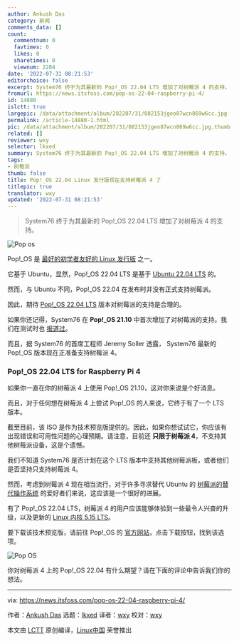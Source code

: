 ```yaml
---
author: Ankush Das
category: 新闻
comments_data: []
count:
  commentnum: 0
  favtimes: 0
  likes: 0
  sharetimes: 0
  viewnum: 2284
date: '2022-07-31 08:21:53'
editorchoice: false
excerpt: System76 终于为其最新的 Pop!_OS 22.04 LTS 增加了对树莓派 4 的支持。
fromurl: https://news.itsfoss.com/pop-os-22-04-raspberry-pi-4/
id: 14880
islctt: true
largepic: /data/attachment/album/202207/31/082153jgeo87wcn869w6cc.jpg
permalink: /article-14880-1.html
pic: /data/attachment/album/202207/31/082153jgeo87wcn869w6cc.jpg.thumb.jpg
related: []
reviewer: wxy
selector: lkxed
summary: System76 终于为其最新的 Pop!_OS 22.04 LTS 增加了对树莓派 4 的支持。
tags:
- 树莓派
thumb: false
title: Pop!_OS 22.04 Linux 发行版现在支持树莓派 4 了
titlepic: true
translator: wxy
updated: '2022-07-31 08:21:53'
---
```



> 
> System76 终于为其最新的 Pop!\_OS 22.04 LTS 增加了对树莓派 4 的支持。
> 
> 
> 


![Pop os](/data/attachment/album/202207/31/082153jgeo87wcn869w6cc.jpg)


Pop!\_OS 是 [最好的初学者友好的 Linux 发行版](https://itsfoss.com/best-linux-beginners/) 之一。


它基于 Ubuntu，显然，Pop!\_OS 22.04 LTS 是基于 [Ubuntu 22.04 LTS](https://news.itsfoss.com/ubuntu-22-04-release/) 的。


然而，与 Ubuntu 不同，Pop!\_OS 22.04 在发布时并没有正式支持树莓派。


因此，期待 [Pop!\_OS 22.04 LTS](https://news.itsfoss.com/pop-os-22-04-release/) 版本对树莓派的支持是合理的。


如果你还记得，System76 在 **Pop!\_OS 21.10** 中首次增加了对树莓派的支持。我们在测试时也 [报道过](https://news.itsfoss.com/pop-os-raspberry-pi-coming-soon/)。


而且，据 System76 的首席工程师 Jeremy Soller 透露， System76 最新的 Pop!\_OS 版本现在正准备支持树莓派 4。


### Pop!\_OS 22.04 LTS for Raspberry Pi 4


如果你一直在你的树莓派 4 上使用 Pop!\_OS 21.10，这对你来说是个好消息。


而且，对于任何想在树莓派 4 上尝试 Pop!\_OS 的人来说，它终于有了一个 LTS 版本。


截至目前，该 ISO 是作为技术预览版提供的。因此，如果你想试试它，你应该有出现错误和可用性问题的心理预期。请注意，目前还 **只限于树莓派 4**，不支持其他树莓派设备，这是个遗憾。


我们不知道 System76 是否计划在这个 LTS 版本中支持其他树莓派板，或者他们是否坚持只支持树莓派 4。


然而，考虑到树莓派 4 现在相当流行，对于许多寻求替代 Ubuntu 的 [树莓派的替代操作系统](https://itsfoss.com/raspberry-pi-os/) 的爱好者们来说，这应该是一个很好的进展。


有了 Pop!\_OS 22.04 LTS，树莓派 4 的用户应该能够体验到一些最令人兴奋的升级，以及更新的 [Linux 内核 5.15 LTS](https://news.itsfoss.com/linux-kernel-5-15-release/)。


要下载该技术预览版，请前往 Pop!\_OS 的 [官方网站](https://pop.system76.com/)，点击下载按钮，找到该选项。


![Pop OS](/data/attachment/album/202207/31/082154ajec7j73iqd7d976.png)


你对树莓派 4 上的 Pop!\_OS 22.04 有什么期望？请在下面的评论中告诉我们你的想法。




---


via: <https://news.itsfoss.com/pop-os-22-04-raspberry-pi-4/>


作者：[Ankush Das](https://news.itsfoss.com/author/ankush/) 选题：[lkxed](https://github.com/lkxed) 译者：[wxy](https://github.com/wxy) 校对：[wxy](https://github.com/wxy)


本文由 [LCTT](https://github.com/LCTT/TranslateProject) 原创编译，[Linux中国](https://linux.cn/) 荣誉推出